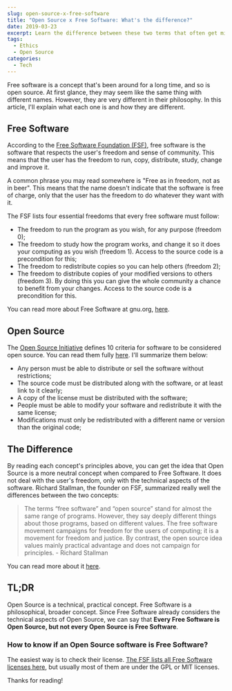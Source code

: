 ```yaml
---
slug: open-source-x-free-software
title: "Open Source x Free Software: What's the difference?"
date: 2019-03-23
excerpt: Learn the difference between these two terms that often get mixed up.
tags:
  - Ethics
  - Open Source
categories:
  - Tech
---
```


<script context="module">
  import CodeBlock from "$lib/components/molecules/CodeBlock.svelte";
  import Callout from "$lib/components/molecules/Callout.svelte";

  import { getSrcsetFromImport } from "$lib/utils/functions";
  import CoverImage from './cover.jpg?width=1600&format=avif;webp;png&meta&imagetools';

  metadata.coverImage = getSrcsetFromImport(CoverImage);
</script>

Free software is a concept that's been around for a long time, and so is open source. At first glance, they may seem like the same thing with different names. However, they are very different in their philosophy. In this article, I'll explain what each one is and how they are different.

## Free Software

According to the [Free Software Foundation (FSF)](https://www.fsf.org/), free software is the software that respects the user's freedom and sense of community. This means that the user has the freedom to run, copy, distribute, study, change and improve it.

A common phrase you may read somewhere is "Free as in freedom, not as in beer". This means that the name doesn't indicate that the software is free of charge, only that the user has the freedom to do whatever they want with it.

The FSF lists four essential freedoms that every free software must follow:

- The freedom to run the program as you wish, for any purpose (freedom 0);
- The freedom to study how the program works, and change it so it does your computing as you wish (freedom 1). Access to the source code is a precondition for this;
- The freedom to redistribute copies so you can help others (freedom 2);
- The freedom to distribute copies of your modified versions to others (freedom 3). By doing this you can give the whole community a chance to benefit from your changes. Access to the source code is a precondition for this.

You can read more about Free Software at gnu.org, [here](https://www.gnu.org/philosophy/free-sw.en.html).

## Open Source

The [Open Source Initiative](https://opensource.org/) defines 10 criteria for software to be considered open source. You can read them fully [here](https://opensource.org/docs/definition.php). I'll summarize them below:

- Any person must be able to distribute or sell the software without restrictions;
- The source code must be distributed along with the software, or at least link to it clearly;
- A copy of the license must be distributed with the software;
- People must be able to modify your software and redistribute it with the same license;
- Modifications must only be redistributed with a different name or version than the original code;

## The Difference

By reading each concept's principles above, you can get the idea that Open Source is a more neutral concept when compared to Free Software. It does not deal with the user's freedom, only with the technical aspects of the software. Richard Stallman, the founder on FSF, summarized really well the differences between the two concepts:

> The terms “free software” and “open source” stand for almost the same range of programs. However, they say deeply different things about those programs, based on different values. The free software movement campaigns for freedom for the users of computing; it is a movement for freedom and justice. By contrast, the open source idea values mainly practical advantage and does not campaign for principles. - Richard Stallman

You can read more about it [here](https://www.gnu.org/philosophy/open-source-misses-the-point.en.html).

## TL;DR

Open Source is a technical, practical concept. Free Software is a philosophical, broader concept. Since Free Software already considers the technical aspects of Open Source, we can say that **Every Free Software is Open Source, but not every Open Source is Free Software**.

### How to know if an Open Source software is Free Software?

The easiest way is to check their license. [The FSF lists all Free Software licenses here](https://www.gnu.org/licenses/license-list.html#SoftwareLicenses), but usually most of them are under the GPL or MIT licenses.

Thanks for reading!
